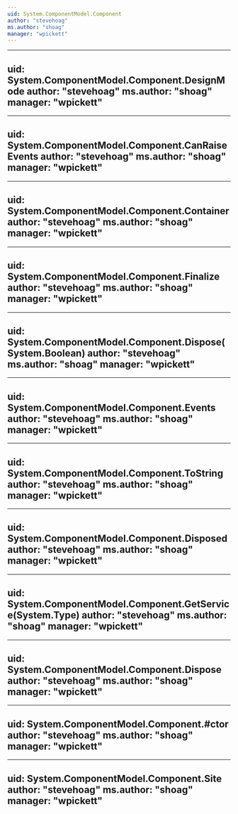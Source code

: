 ```yaml
---
uid: System.ComponentModel.Component
author: "stevehoag"
ms.author: "shoag"
manager: "wpickett"
---
```


---
uid: System.ComponentModel.Component.DesignMode
author: "stevehoag"
ms.author: "shoag"
manager: "wpickett"
---

---
uid: System.ComponentModel.Component.CanRaiseEvents
author: "stevehoag"
ms.author: "shoag"
manager: "wpickett"
---

---
uid: System.ComponentModel.Component.Container
author: "stevehoag"
ms.author: "shoag"
manager: "wpickett"
---

---
uid: System.ComponentModel.Component.Finalize
author: "stevehoag"
ms.author: "shoag"
manager: "wpickett"
---

---
uid: System.ComponentModel.Component.Dispose(System.Boolean)
author: "stevehoag"
ms.author: "shoag"
manager: "wpickett"
---

---
uid: System.ComponentModel.Component.Events
author: "stevehoag"
ms.author: "shoag"
manager: "wpickett"
---

---
uid: System.ComponentModel.Component.ToString
author: "stevehoag"
ms.author: "shoag"
manager: "wpickett"
---

---
uid: System.ComponentModel.Component.Disposed
author: "stevehoag"
ms.author: "shoag"
manager: "wpickett"
---

---
uid: System.ComponentModel.Component.GetService(System.Type)
author: "stevehoag"
ms.author: "shoag"
manager: "wpickett"
---

---
uid: System.ComponentModel.Component.Dispose
author: "stevehoag"
ms.author: "shoag"
manager: "wpickett"
---

---
uid: System.ComponentModel.Component.#ctor
author: "stevehoag"
ms.author: "shoag"
manager: "wpickett"
---

---
uid: System.ComponentModel.Component.Site
author: "stevehoag"
ms.author: "shoag"
manager: "wpickett"
---
